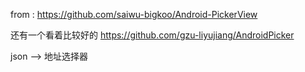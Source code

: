 from : https://github.com/saiwu-bigkoo/Android-PickerView

还有一个看着比较好的 https://github.com/gzu-liyujiang/AndroidPicker

json --> 地址选择器
